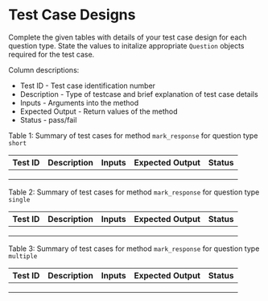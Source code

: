 # Test Case Designs
Complete the given tables with details of your test case design for each question type.
State the values to initalize appropriate `Question` objects required for the test case.

Column descriptions:
* Test ID - Test case identification number
* Description - Type of testcase and brief explanation of test case details
* Inputs - Arguments into the method
* Expected Output - Return values of the method
* Status - pass/fail 

Table 1: Summary of test cases for method `mark_response` for question type `short`

| Test ID | Description | Inputs | Expected Output | Status |
| ------- | ----------- | ------ | --------------- | ------ |
|         |             |        |                 |        |
|         |             |        |                 |        |
|         |             |        |                 |        |

Table 2: Summary of test cases for method `mark_response` for question type `single`

| Test ID | Description | Inputs | Expected Output | Status |
| ------- | ----------- | ------ | --------------- | ------ |
|         |             |        |                 |        |
|         |             |        |                 |        |
|         |             |        |                 |        |

Table 3: Summary of test cases for method `mark_response` for question type `multiple`

| Test ID | Description | Inputs | Expected Output | Status |
| ------- | ----------- | ------ | --------------- | ------ |
|         |             |        |                 |        |
|         |             |        |                 |        |
|         |             |        |                 |        |

# 
